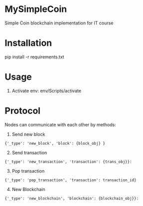 # MySimpleCoin
Simple Coin blockchain implementation for IT course

# Installation 
pip install -r requirements.txt

# Usage
1. Activate env: env/Scripts/activate

# Protocol

Nodes can communicate with each other by methods:

1. Send new block

`{'_type': 'new_block', 'block': {block_obj} }`

2. Send transaction

`{'_type': 'new_transaction', 'transaction': {trans_obj}}:`

3. Pop transaction

`{'_type': 'pop_transaction', 'transaction': transaction_id}`

4. New Blockchain

`{'_type': 'new_blockchain', 'blockchain': {blockchain_obj}}:`
